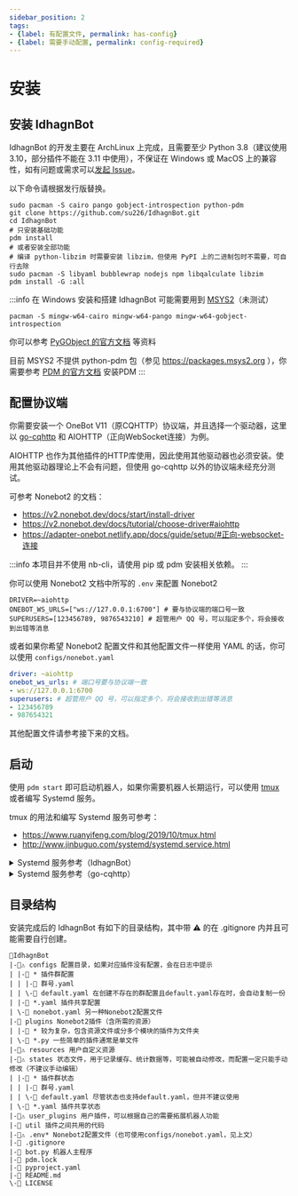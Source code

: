```yaml
---
sidebar_position: 2
tags:
- {label: 有配置文件, permalink: has-config}
- {label: 需要手动配置, permalink: config-required}
---
```

# 安装

## 安装 IdhagnBot
IdhagnBot 的开发主要在 ArchLinux 上完成，且需要至少 Python 3.8（建议使用 3.10，部分插件不能在 3.11 中使用），不保证在 Windows 或 MacOS 上的兼容性，如有问题或需求可以[发起 Issue](https://github.com/su226/IdhagnBot/issues)。

以下命令请根据发行版替换。

```shell
sudo pacman -S cairo pango gobject-introspection python-pdm
git clone https://github.com/su226/IdhagnBot.git
cd IdhagnBot
# 只安装基础功能
pdm install
# 或者安装全部功能
# 编译 python-libzim 时需要安装 libzim，但使用 PyPI 上的二进制包时不需要，可自行去除
sudo pacman -S libyaml bubblewrap nodejs npm libqalculate libzim
pdm install -G :all
```

:::info
在 Windows 安装和搭建 IdhagnBot 可能需要用到 [MSYS2](https://www.msys2.org/)（未测试）
```shell
pacman -S mingw-w64-cairo mingw-w64-pango mingw-w64-gobject-introspection
```
你可以参考 [PyGObject 的官方文档](https://pygobject.readthedocs.io/en/latest/getting_started.html) 等资料

目前 MSYS2 不提供 python-pdm 包（参见 https://packages.msys2.org ），你需要参考 [PDM 的官方文档](https://pdm.fming.dev) 安装PDM
:::

## 配置协议端
你需要安装一个 OneBot V11（原CQHTTP）协议端，并且选择一个驱动器，这里以 [go-cqhttp](https://github.com/Mrs4s/go-cqhttp) 和 AIOHTTP（正向WebSocket连接）为例。

AIOHTTP 也作为其他插件的HTTP库使用，因此使用其他驱动器也必须安装。使用其他驱动器理论上不会有问题，但使用 go-cqhttp 以外的协议端未经充分测试。

可参考 Nonebot2 的文档：
* https://v2.nonebot.dev/docs/start/install-driver
* https://v2.nonebot.dev/docs/tutorial/choose-driver#aiohttp
* https://adapter-onebot.netlify.app/docs/guide/setup/#正向-websocket-连接

:::info
本项目并不使用 nb-cli，请使用 pip 或 pdm 安装相关依赖。
:::

你可以使用 Nonebot2 文档中所写的 `.env` 来配置 Nonebot2
```dotenv
DRIVER=~aiohttp
ONEBOT_WS_URLS=["ws://127.0.0.1:6700"] # 要与协议端的端口号一致
SUPERUSERS=[123456789, 9876543210] # 超管用户 QQ 号，可以指定多个，将会接收到出错等消息
```

或者如果你希望 Nonebot2 配置文件和其他配置文件一样使用 YAML 的话，你可以使用 `configs/nonebot.yaml`
```yaml
driver: ~aiohttp
onebot_ws_urls: # 端口号要与协议端一致
- ws://127.0.0.1:6700
superusers: # 超管用户 QQ 号，可以指定多个，将会接收到出错等消息
- 123456789
- 987654321
```

其他配置文件请参考接下来的文档。

## 启动
使用 `pdm start` 即可启动机器人，如果你需要机器人长期运行，可以使用 [tmux](https://github.com/tmux/tmux) 或者编写 Systemd 服务。

tmux 的用法和编写 Systemd 服务可参考：
* https://www.ruanyifeng.com/blog/2019/10/tmux.html
* http://www.jinbuguo.com/systemd/systemd.service.html

<details>
  <summary>Systemd 服务参考（IdhagnBot）</summary>

  ```systemd-unit-file
  [Unit]
  Description=Idhagn Chatbot
  Wants=go-cqhttp.service
  After=go-cqhttp.service

  [Service]
  Type=simple
  WorkingDirectory=工作目录
  ExecStart=pdm run start
  Restart=on-failure
  User=用户

  [Install]
  WantedBy=multi-user.target
  ```

</details>

<details>
  <summary>Systemd 服务参考（go-cqhttp）</summary>

  ```systemd-unit-file
  [Unit]
  Description=go-cqhttp Chatbot Backend
  Wants=network-online.target
  After=network-online.target

  [Service]
  Type=forking
  WorkingDirectory=工作目录
  ExecStart=工作目录/go-cqhttp -d -faststart
  Restart=on-failure
  User=用户

  [Install]
  WantedBy=multi-user.target
  ```

</details>

## 目录结构
安装完成后的 IdhagnBot 有如下的目录结构，其中带 ⚠️ 的在 .gitignore 内并且可能需要自行创建。
```
📁IdhagnBot
|-📁⚠️ configs 配置目录，如果对应插件没有配置，会在日志中提示
| |-📁 * 插件群配置
| | |-📄 群号.yaml
| | \-📄 default.yaml 在创建不存在的群配置且default.yaml存在时，会自动复制一份
| |-📄 *.yaml 插件共享配置
| \-📄 nonebot.yaml 另一种Nonebot2配置文件
|-📁 plugins Nonebot2插件（含所需的资源）
| |-📁 * 较为复杂，包含资源文件或分多个模块的插件为文件夹
| \-📄 *.py 一些简单的插件通常是单文件
|-📁⚠️ resources 用户自定义资源
|-📁⚠️ states 状态文件，用于记录缓存、统计数据等，可能被自动修改，而配置一定只能手动修改（不建议手动编辑）
| |-📁 * 插件群状态
| | |-📄 群号.yaml
| | \-📄 default.yaml 尽管状态也支持default.yaml，但并不建议使用
| \-📄 *.yaml 插件共享状态
|-📁⚠️ user_plugins 用户插件，可以根据自己的需要拓展机器人功能
|-📁 util 插件之间共用的代码
|-📄⚠️ .env* Nonebot2配置文件（也可使用configs/nonebot.yaml，见上文）
|-📄 .gitignore
|-📄 bot.py 机器人主程序
|-📄 pdm.lock
|-📄 pyproject.yaml
|-📄 README.md
\-📄 LICENSE
```
